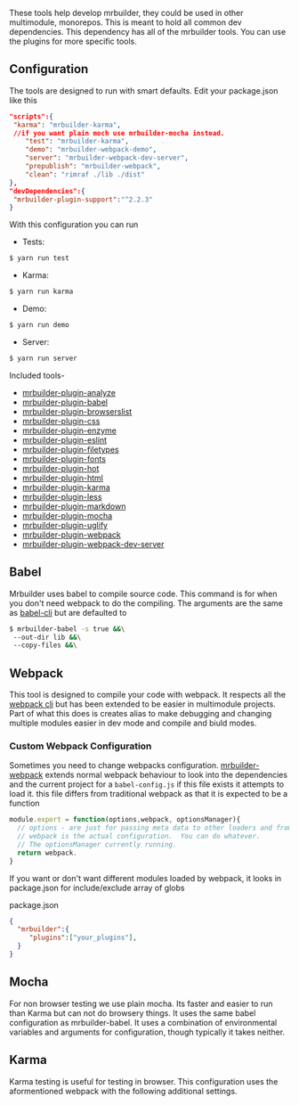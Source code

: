 These tools help develop mrbuilder, they could be used in other multimodule,
monorepos.   This is meant to hold all common dev dependencies.   This dependency
has all of the mrbuilder tools. You can use the plugins for more specific
tools.

## Configuration
The tools are designed to run with smart defaults.  Edit your 
package.json like this

```json
"scripts":{
 "karma": "mrbuilder-karma",
 //if you want plain moch use mrbuilder-mocha instead.
    "test": "mrbuilder-karma",
    "demo": "mrbuilder-webpack-demo",
    "server": "mrbuilder-webpack-dev-server",
    "prepublish": "mrbuilder-webpack",
    "clean": "rimraf ./lib ./dist"
},
"devDependencies":{
 "mrbuilder-plugin-support":"^2.2.3"
}
```

With this configuration you can run

* Tests:
```sh
$ yarn run test
```
* Karma:
```sh
$ yarn run karma

```
* Demo: 
```sh
$ yarn run demo
```
* Server: 
```sh
$ yarn run server
```


Included tools-
  * [mrbuilder-plugin-analyze](./plugins/mrbuilder-plugin-analyze)
  * [mrbuilder-plugin-babel](./plugins/mrbuilder-plugin-babel)
  * [mrbuilder-plugin-browserslist](./plugins/mrbuilder-plugin-browserslist)
  * [mrbuilder-plugin-css](./plugins/mrbuilder-plugin-css)
  * [mrbuilder-plugin-enzyme](./plugins/mrbuilder-plugin-enzyme)
  * [mrbuilder-plugin-eslint](./plugins/mrbuilder-plugin-eslint)
  * [mrbuilder-plugin-filetypes](./plugins/mrbuilder-plugin-filetypes)
  * [mrbuilder-plugin-fonts](./plugins/mrbuilder-plugin-fonts)
  * [mrbuilder-plugin-hot](./plugins/mrbuilder-plugin-hot)
  * [mrbuilder-plugin-html](./plugins/mrbuilder-plugin-html)
  * [mrbuilder-plugin-karma](./plugins/mrbuilder-plugin-karma)
  * [mrbuilder-plugin-less](./plugins/mrbuilder-plugin-less)
  * [mrbuilder-plugin-markdown](./plugins/mrbuilder-plugin-markdown)
  * [mrbuilder-plugin-mocha](./plugins/mrbuilder-plugin-mocha)
  * [mrbuilder-plugin-uglify](./plugins/mrbuilder-plugin-uglify)
  * [mrbuilder-plugin-webpack](./plugins/mrbuilder-plugin-webpack)
  * [mrbuilder-plugin-webpack-dev-server](./plugins/mrbuilder-plugin-webpack-dev-server)



## Babel
Mrbuilder uses babel to compile source code.  This command is for when you don't need webpack to do the compiling. The arguments are the same as [babel-cli](https://babeljs.io/docs/usage/cli/) but are defaulted to

```sh
$ mrbuilder-babel -s true &&\
 --out-dir lib &&\
 --copy-files &&\
```


## Webpack
This tool is designed to compile your code with webpack. It respects all the [webpack cli](https://webpack.js.org/api/cli/) but has been extended to be easier in multimodule projects.  Part of what
this does is creates alias to make debugging and changing multiple modules easier in dev mode and compile and biuld modes.


### Custom Webpack Configuration
Sometimes you need to change webpacks configuration.   [mrbuilder-webpack](#mrbuilder-plugin-webpack)
extends normal webpack behaviour to look into the dependencies and the current project for a `babel-config.js`
if this file exists it attempts to load it.   this file differs from traditional webpack as that
it is expected to be a function 


```js static
module.export = function(options,webpack, optionsManager){
  // options - are just for passing meta data to other loaders and from other loaders.
  // webpack is the actual configuration.  You can do whatever.
  // The optionsManager currently running.
  return webpack.
}

```
If you want or don't want different modules loaded by webpack, it looks in package.json
for include/exclude array of globs

package.json

```json 
{
  "mrbuilder":{
     "plugins":["your_plugins"],
  }
}
```



## Mocha
For non browser testing we use plain mocha. Its faster and easier to run than Karma but can not do browsery things. It uses the same babel configuration as mrbuilder-babel. It uses a combination of environmental variables and arguments for configuration, though typically it takes neither.

## Karma
Karma testing is useful for testing in browser.  This configuration
uses the aformentioned webpack with the following additional settings.




